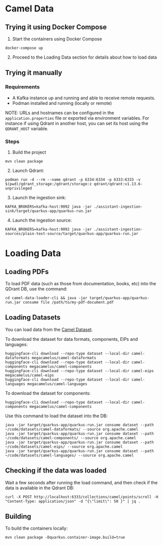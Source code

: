 # Camel Data

## Trying it using Docker Compose

1. Start the containers using Docker Compose

```shell
docker-compose up
```

2. Proceed to the Loading Data section for details about how to load data

## Trying it manually

### Requirements 

- A Kafka instance up and running and able to receive remote requests. 
- Podman installed and running (locally or remote)

NOTE: URLs and hostnames can be configured in the `application.properties` file or exported via environment variables. For instance
if using Qdrant in another host, you can set its host using the `QDRANT_HOST` variable.

### Steps

1. Build the project

```shell
mvn clean package
```

2. Launch Qdrant:

```shell
podman run -d --rm --name qdrant -p 6334:6334 -p 6333:6333 -v $(pwd)/qdrant_storage:/qdrant/storage:z qdrant/qdrant:v1.13.6-unprivileged
```

3. Launch the ingestion sink: 

```shell
KAFKA_BROKERS=kafka-host:9092 java -jar ./assistant-ingestion-sink/target/quarkus-app/quarkus-run.jar
```

4. Launch the ingestion source:

```shell
KAFKA_BROKERS=kafka-host:9092 java -jar ./assistant-ingestion-sources/plain-text-source/target/quarkus-app/quarkus-run.jar
```

# Loading Data 

## Loading PDFs

To load PDF data (such as those from documentation, books, etc) into the QDrant DB, use the command:

```shell
cd camel-data-loader-cli && java -jar target/quarkus-app/quarkus-run.jar consume file /path/to/my-pdf-document.pdf
```

## Loading Datasets 

You can load data from the [Camel Dataset](https://huggingface.co/megacamelus). 

To download the dataset for data formats, components, EIPs and languages:

```shell
huggingface-cli download --repo-type dataset --local-dir camel-dataformats megacamelus/camel-dataformats
huggingface-cli download --repo-type dataset --local-dir camel-components megacamelus/camel-components
huggingface-cli download --repo-type dataset --local-dir camel-eips megacamelus/camel-eips
huggingface-cli download --repo-type dataset --local-dir camel-languages megacamelus/camel-languages
```

To download the dataset for components:

```shell
huggingface-cli download --repo-type dataset --local-dir camel-components megacamelus/camel-components
```

Use this command to load the dataset into the DB:

```shell
java -jar target/quarkus-app/quarkus-run.jar consume dataset --path ~/code/datasets/camel-dataformats/ --source org.apache.camel
java -jar target/quarkus-app/quarkus-run.jar consume dataset --path ~/code/datasets/camel-components/ --source org.apache.camel
java -jar target/quarkus-app/quarkus-run.jar consume dataset --path ~/code/datasets/camel-eips/ --source org.apache.camel
java -jar target/quarkus-app/quarkus-run.jar consume dataset --path ~/code/datasets/camel-languages/ --source org.apache.camel
```

## Checking if the data was loaded

Wait a few seconds after running the load command, and then check if the data is available in the Qdrant DB:

```shell
curl -X POST http://localhost:6333/collections/camel/points/scroll -H "Content-Type: application/json" -d "{\"limit\": 50 }" | jq .
```

## Building 

To build the containers locally: 

```shell
mvn clean package -Dquarkus.container-image.build=true
```

